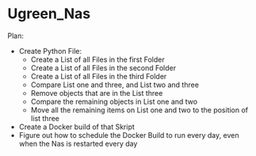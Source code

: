 # Ugreen_Nas

Plan:
- Create Python File:
  - Create a List of all Files in the first Folder
  - Create a List of all Files in the second Folder
  - Create a List of all Files in the third Folder
  - Compare List one and three, and List two and three
  - Remove objects that are in the List three
  - Compare the remaining objects in List one and two
  - Move all the remaining items on List one and two to the position of list three
- Create a Docker build of that Skript
- Figure out how to schedule the Docker Build to run every day, even when the Nas is restarted every day
